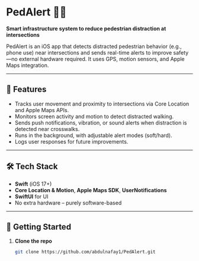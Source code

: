 # PedAlert 🚶‍♂️

**Smart infrastructure system to reduce pedestrian distraction at intersections**

PedAlert is an iOS app that detects distracted pedestrian behavior (e.g., phone use) near intersections and sends real-time alerts to improve safety—no external hardware required. It uses GPS, motion sensors, and Apple Maps integration.

---

## 📌 Features
- Tracks user movement and proximity to intersections via Core Location and Apple Maps APIs.
- Monitors screen activity and motion to detect distracted walking.
- Sends push notifications, vibration, or sound alerts when distraction is detected near crosswalks.
- Runs in the background, with adjustable alert modes (soft/hard).
- Logs user responses for future improvements.

---

## 🛠️ Tech Stack
- **Swift** (iOS 17+)
- **Core Location & Motion**, **Apple Maps SDK**, **UserNotifications**
- **SwiftUI** for UI
- No extra hardware – purely software-based

---

## 🚀 Getting Started

1. **Clone the repo**  
   ```bash
   git clone https://github.com/abdulnafay1/PedAlert.git
